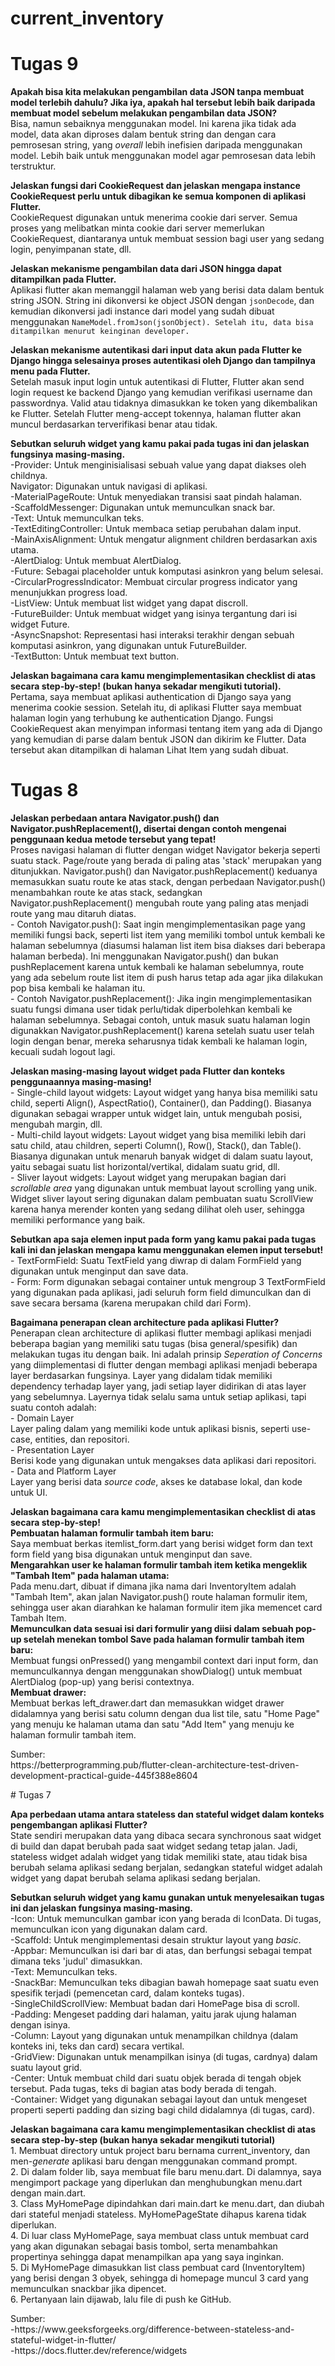 # current_inventory
# Tugas 9
<p><b>Apakah bisa kita melakukan pengambilan data JSON tanpa membuat model terlebih dahulu? Jika iya, apakah hal tersebut lebih baik daripada membuat model sebelum melakukan pengambilan data JSON?</b><br>
Bisa, namun sebaiknya menggunakan model. Ini karena jika tidak ada model, data akan diproses dalam bentuk string dan dengan cara pemrosesan string, yang <i>overall</i> lebih inefisien daripada menggunakan model. Lebih baik untuk menggunakan model agar pemrosesan data lebih terstruktur.</p>
<p><b>Jelaskan fungsi dari CookieRequest dan jelaskan mengapa instance CookieRequest perlu untuk dibagikan ke semua komponen di aplikasi Flutter.</b><br>
CookieRequest digunakan untuk menerima cookie dari server. Semua proses yang melibatkan minta cookie dari server memerlukan CookieRequest, diantaranya untuk membuat session bagi user yang sedang login, penyimpanan state, dll.</p>
<p><b>Jelaskan mekanisme pengambilan data dari JSON hingga dapat ditampilkan pada Flutter.</b><br>
Aplikasi flutter akan memanggil halaman web yang berisi data dalam bentuk string JSON. String ini dikonversi ke object JSON dengan <code>jsonDecode</code>, dan kemudian dikonversi jadi instance dari model yang sudah dibuat menggunakan <code>NameModel.fromJson(jsonObject). Setelah itu, data bisa ditampilkan menurut keinginan developer.</code></p>
<p><b>Jelaskan mekanisme autentikasi dari input data akun pada Flutter ke Django hingga selesainya proses autentikasi oleh Django dan tampilnya menu pada Flutter.</b><br>
Setelah masuk input login untuk autentikasi di Flutter, Flutter akan send login request ke backend Django yang kemudian verifikasi username dan passwordnya. Valid atau tidaknya dimasukkan ke token yang dikembalikan ke Flutter. Setelah Flutter meng-accept tokennya, halaman flutter akan muncul berdasarkan terverifikasi benar atau tidak.</p>
<p><b>Sebutkan seluruh widget yang kamu pakai pada tugas ini dan jelaskan fungsinya masing-masing.</b><br>
-Provider: Untuk menginisialisasi sebuah value yang dapat diakses oleh childnya.<br>
Navigator: Digunakan untuk navigasi di aplikasi.<br>
-MaterialPageRoute: Untuk menyediakan transisi saat pindah halaman.<br>
-ScaffoldMessenger: Digunakan untuk memunculkan snack bar.<br>
-Text: Untuk memunculkan teks.<br>
-TextEditingController: Untuk membaca setiap perubahan dalam input.<br>
-MainAxisAlignment: Untuk mengatur alignment children berdasarkan axis utama.<br>
-AlertDialog: Untuk membuat AlertDialog.<br>
-Future: Sebagai placeholder untuk komputasi asinkron yang belum selesai.<br>
-CircularProgressIndicator: Membuat circular progress indicator yang menunjukkan progress load.<br>
-ListView: Untuk membuat list widget yang dapat discroll.<br>
-FutureBuilder: Untuk membuat widget yang isinya tergantung dari isi widget Future.<br>
-AsyncSnapshot: Representasi hasi interaksi terakhir dengan sebuah komputasi asinkron, yang digunakan untuk FutureBuilder.<br>
-TextButton: Untuk membuat text button.<br></p>
<p><b>Jelaskan bagaimana cara kamu mengimplementasikan checklist di atas secara step-by-step! (bukan hanya sekadar mengikuti tutorial).</b><br>
Pertama, saya membuat aplikasi authentication di Django saya yang menerima cookie session. Setelah itu, di aplikasi Flutter saya membuat halaman login yang terhubung ke authentication Django. Fungsi CookieRequest akan menyimpan informasi tentang item yang ada di Django yang kemudian di parse dalam bentuk JSON dan dikirim ke Flutter. Data tersebut akan ditampilkan di halaman Lihat Item yang sudah dibuat.</p>

# Tugas 8
<p><b>Jelaskan perbedaan antara Navigator.push() dan Navigator.pushReplacement(), disertai dengan contoh mengenai penggunaan kedua metode tersebut yang tepat!</b><br>
Proses navigasi halaman di flutter dengan widget Navigator bekerja seperti suatu stack. Page/route yang berada di paling atas 'stack' merupakan yang ditunjukkan. Navigator.push() dan Navigator.pushReplacement() keduanya memasukkan suatu route ke atas stack, dengan perbedaan Navigator.push() menambahkan route ke atas stack, sedangkan Navigator.pushReplacement() mengubah route yang paling atas menjadi route yang mau ditaruh diatas.<br>
- Contoh Navigator.push(): Saat ingin mengimplementasikan page yang memiliki fungsi back, seperti list item yang memiliki tombol untuk kembali ke halaman sebelumnya (diasumsi halaman list item bisa diakses dari beberapa halaman berbeda). Ini menggunakan Navigator.push() dan bukan pushReplacement karena untuk kembali ke halaman sebelumnya, route yang ada sebelum route list item di push harus tetap ada agar jika dilakukan pop bisa kembali ke halaman itu.<br>
- Contoh Navigator.pushReplacement(): Jika ingin mengimplementasikan suatu fungsi dimana user tidak perlu/tidak diperbolehkan kembali ke halaman sebelumnya. Sebagai contoh, untuk masuk suatu halaman login digunakkan Navigator.pushReplacement() karena setelah suatu user telah login dengan benar, mereka seharusnya tidak kembali ke halaman login, kecuali sudah logout lagi.</p>
<p><b>Jelaskan masing-masing layout widget pada Flutter dan konteks penggunaannya masing-masing!</b><br>
- Single-child layout widgets: Layout widget yang hanya bisa memiliki satu child, seperti Align(), AspectRatio(), Container(), dan Padding(). Biasanya digunakan sebagai wrapper untuk widget lain, untuk mengubah posisi, mengubah margin, dll.<br>
- Multi-child layout widgets: Layout widget yang bisa memiliki lebih dari satu child, atau children, seperti Column(), Row(), Stack(), dan Table(). Biasanya digunakan untuk menaruh banyak widget di dalam suatu layout, yaitu sebagai suatu list horizontal/vertikal, didalam suatu grid, dll.<br>
- Sliver layout widgets: Layout widget yang merupakan bagian dari <i>scrollable area</i> yang digunakan untuk membuat layout scrolling yang unik. Widget sliver layout sering digunakan dalam pembuatan suatu ScrollView karena hanya merender konten yang sedang dilihat oleh user, sehingga memiliki performance yang baik.</p>
<p><b>Sebutkan apa saja elemen input pada form yang kamu pakai pada tugas kali ini dan jelaskan mengapa kamu menggunakan elemen input tersebut!</b><br>
- TextFormField: Suatu TextField yang diwrap di dalam FormField yang digunakan untuk menginput dan save data.<br>
- Form: Form digunakan sebagai container untuk mengroup 3 TextFormField yang digunakan pada aplikasi, jadi seluruh form field dimunculkan dan di save secara bersama (karena merupakan child dari Form).</p>
<p><b>Bagaimana penerapan clean architecture pada aplikasi Flutter?</b><br>
Penerapan clean architecture di aplikasi flutter membagi aplikasi menjadi beberapa bagian yang memiliki satu tugas (bisa general/spesifik) dan melakukan tugas itu dengan baik. Ini adalah prinsip <i>Seperation of Concerns</i> yang diimplementasi di flutter dengan membagi aplikasi menjadi beberapa layer berdasarkan fungsinya. Layer yang didalam tidak memiliki dependency terhadap layer yang, jadi setiap layer didirikan di atas layer yang sebelumnya. Layernya tidak selalu sama untuk setiap aplikasi, tapi suatu contoh adalah:<br>
- Domain Layer<br>
Layer paling dalam yang memiliki kode untuk aplikasi bisnis, seperti use-case, entities, dan repositori.<br>
- Presentation Layer<br>
Berisi kode yang digunakan untuk mengakses data aplikasi dari repositori.<br>
- Data and Platform Layer<br>
Layer yang berisi data <i>source code</i>, akses ke database lokal, dan kode untuk UI. </p>
<p><b>Jelaskan bagaimana cara kamu mengimplementasikan checklist di atas secara step-by-step!</b><br>
<b>Pembuatan halaman formulir tambah item baru:</b><br>
  Saya membuat berkas itemlist_form.dart yang berisi widget form dan text form field yang bisa digunakan untuk menginput dan save.<br>
<b>Mengarahkan user ke halaman formulir tambah item ketika mengeklik "Tambah Item" pada halaman utama:</b><br>
  Pada menu.dart, dibuat if dimana jika nama dari InventoryItem adalah "Tambah Item", akan jalan Navigator.push() route halaman formulir item, sehingga user akan diarahkan ke halaman formulir item jika memencet card Tambah Item.<br>
<b>Memunculkan data sesuai isi dari formulir yang diisi dalam sebuah pop-up setelah menekan tombol Save pada halaman formulir tambah item baru:</b><br>
  Membuat fungsi onPressed() yang mengambil context dari input form, dan memunculkannya dengan menggunakan showDialog() untuk membuat AlertDialog (pop-up) yang berisi contextnya.<br>
<b>Membuat drawer:</b><br>
  Membuat berkas left_drawer.dart dan memasukkan widget drawer didalamnya yang berisi satu column dengan dua list tile, satu "Home Page" yang menuju ke halaman utama dan satu "Add Item" yang menuju ke halaman formulir tambah item.<br>
</p>

<p>Sumber:<br>
https://betterprogramming.pub/flutter-clean-architecture-test-driven-development-practical-guide-445f388e8604</p>
# Tugas 7
<p><b>Apa perbedaan utama antara stateless dan stateful widget dalam konteks pengembangan aplikasi Flutter?</b><br>
State sendiri merupakan data yang dibaca secara synchronous saat widget di build dan dapat berubah pada saat widget sedang tetap jalan. Jadi, stateless widget adalah widget yang tidak memiliki state, atau tidak bisa berubah selama aplikasi sedang berjalan, sedangkan stateful widget adalah widget yang dapat berubah selama aplikasi sedang berjalan.</p>
<p><b>Sebutkan seluruh widget yang kamu gunakan untuk menyelesaikan tugas ini dan jelaskan fungsinya masing-masing.</b><br>
  -Icon: Untuk memunculkan gambar icon yang berada di IconData. Di tugas, memunculkan icon yang digunakan dalam card.<br>
  -Scaffold: Untuk mengimplementasi desain struktur layout yang <i>basic</i>.<br>
  -Appbar: Memunculkan isi dari bar di atas, dan berfungsi sebagai tempat dimana teks 'judul' dimasukkan.<br>
  -Text: Memunculkan teks.<br>
  -SnackBar: Memunculkan teks dibagian bawah homepage saat suatu even spesifik terjadi (pemencetan card, dalam konteks tugas).<br>
  -SingleChildScrollView: Membuat badan dari HomePage bisa di scroll.<br>
  -Padding: Mengeset padding dari halaman, yaitu jarak ujung halaman dengan isinya.<br>
  -Column: Layout yang digunakan untuk menampilkan childnya (dalam konteks ini, teks dan card) secara vertikal.<br>
  -GridView: Digunakan untuk menampilkan isinya (di tugas, cardnya) dalam suatu layout grid.<br>
  -Center: Untuk membuat child dari suatu objek berada di tengah objek tersebut. Pada tugas, teks di bagian atas body berada di tengah.<br>
  -Container: Widget yang digunakan sebagai layout dan untuk mengeset properti seperti padding dan sizing bagi child didalamnya (di tugas, card).<br>
</p>
<p><b>Jelaskan bagaimana cara kamu mengimplementasikan checklist di atas secara step-by-step (bukan hanya sekadar mengikuti tutorial)</b><br>
  1. Membuat directory untuk project baru bernama current_inventory, dan men-<i>generate</i> aplikasi baru dengan menggunakan command prompt.<br>
  2. Di dalam folder lib, saya membuat file baru menu.dart. Di dalamnya, saya mengimport package yang diperlukan dan menghubungkan menu.dart dengan main.dart.<br>
  3. Class MyHomePage dipindahkan dari main.dart ke menu.dart, dan diubah dari stateful menjadi stateless. MyHomePageState dihapus karena tidak diperlukan.<br>
  4. Di luar class MyHomePage, saya membuat class untuk membuat card yang akan digunakan sebagai basis tombol, serta menambahkan propertinya sehingga dapat menampilkan apa yang saya inginkan.<br>
  5. Di MyHomePage dimasukkan list class pembuat card (InventoryItem) yang berisi dengan 3 obyek, sehingga di homepage muncul 3 card yang memunculkan snackbar jika dipencet.<br>
  6. Pertanyaan lain dijawab, lalu file di push ke GitHub.
</p>

<p>Sumber:<br>
-https://www.geeksforgeeks.org/difference-between-stateless-and-stateful-widget-in-flutter/<br>
-https://docs.flutter.dev/reference/widgets</p>
